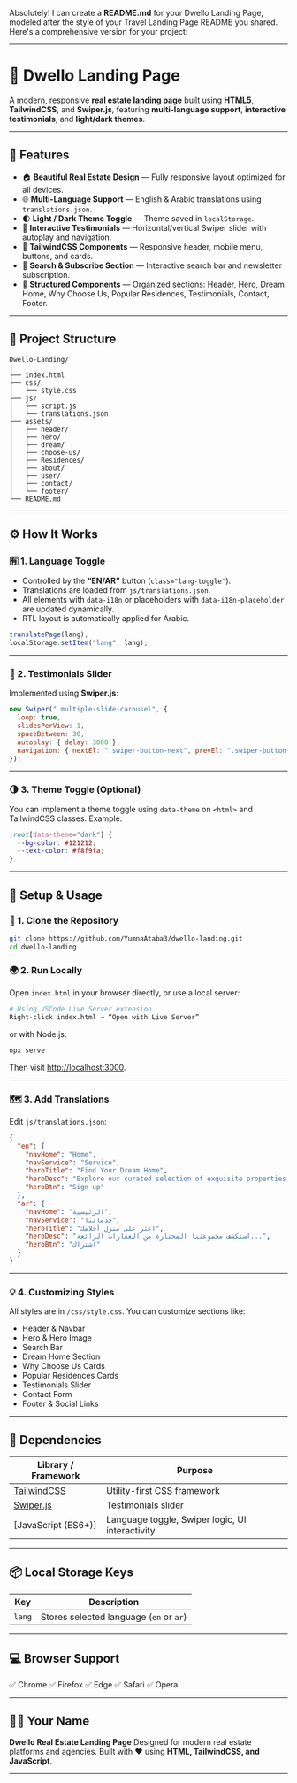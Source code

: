 Absolutely! I can create a **README.md** for your Dwello Landing Page, modeled after the style of your Travel Landing Page README you shared. Here's a comprehensive version for your project:

---

# 🏡 Dwello Landing Page

A modern, responsive **real estate landing page** built using **HTML5**, **TailwindCSS**, and **Swiper.js**, featuring **multi-language support**, **interactive testimonials**, and **light/dark themes**.

---

## 🚀 Features

* 🏠 **Beautiful Real Estate Design** — Fully responsive layout optimized for all devices.
* 🌐 **Multi-Language Support** — English & Arabic translations using `translations.json`.
* 🌓 **Light / Dark Theme Toggle** — Theme saved in `localStorage`.
* 💬 **Interactive Testimonials** — Horizontal/vertical Swiper slider with autoplay and navigation.
* 🧭 **TailwindCSS Components** — Responsive header, mobile menu, buttons, and cards.
* 📱 **Search & Subscribe Section** — Interactive search bar and newsletter subscription.
* 🧩 **Structured Components** — Organized sections: Header, Hero, Dream Home, Why Choose Us, Popular Residences, Testimonials, Contact, Footer.

---

## 🧠 Project Structure

```
Dwello-Landing/
│
├── index.html
├── css/
│   └── style.css
├── js/
│   ├── script.js
│   └── translations.json
├── assets/
│   ├── header/
│   ├── hero/
│   ├── dream/
│   ├── choose-us/
│   ├── Residences/
│   ├── about/
│   ├── user/
│   ├── contact/
│   └── footer/
└── README.md
```

---

## ⚙️ How It Works

### 🈶 1. Language Toggle

* Controlled by the **“EN/AR”** button (`class="lang-toggle"`).
* Translations are loaded from `js/translations.json`.
* All elements with `data-i18n` or placeholders with `data-i18n-placeholder` are updated dynamically.
* RTL layout is automatically applied for Arabic.

```js
translatePage(lang);
localStorage.setItem("lang", lang);
```

---

### 💬 2. Testimonials Slider

Implemented using **Swiper.js**:

```js
new Swiper(".multiple-slide-carousel", {
  loop: true,
  slidesPerView: 1,
  spaceBetween: 30,
  autoplay: { delay: 3000 },
  navigation: { nextEl: ".swiper-button-next", prevEl: ".swiper-button-prev" },
});
```

---

### 🌗 3. Theme Toggle (Optional)

You can implement a theme toggle using `data-theme` on `<html>` and TailwindCSS classes. Example:

```css
:root[data-theme="dark"] {
  --bg-color: #121212;
  --text-color: #f8f9fa;
}
```

---

## 🧩 Setup & Usage

### 🔧 1. Clone the Repository

```bash
git clone https://github.com/YumnaAtaba3/dwello-landing.git
cd dwello-landing
```

### 🌍 2. Run Locally

Open `index.html` in your browser directly, or use a local server:

```bash
# Using VSCode Live Server extension
Right-click index.html → “Open with Live Server”
```

or with Node.js:

```bash
npx serve
```

Then visit [http://localhost:3000](http://localhost:3000).

---

### 🗺️ 3. Add Translations

Edit `js/translations.json`:

```json
{
  "en": {
    "navHome": "Home",
    "navService": "Service",
    "heroTitle": "Find Your Dream Home",
    "heroDesc": "Explore our curated selection of exquisite properties...",
    "heroBtn": "Sign up"
  },
  "ar": {
    "navHome": "الرئيسية",
    "navService": "خدماتنا",
    "heroTitle": "اعثر على منزل أحلامك",
    "heroDesc": "استكشف مجموعتنا المختارة من العقارات الرائعة...",
    "heroBtn": "اشتراك"
  }
}
```

---

### 💡 4. Customizing Styles

All styles are in `/css/style.css`. You can customize sections like:

* Header & Navbar
* Hero & Hero Image
* Search Bar
* Dream Home Section
* Why Choose Us Cards
* Popular Residences Cards
* Testimonials Slider
* Contact Form
* Footer & Social Links

---

## 🧰 Dependencies

| Library / Framework                    | Purpose                                         |
| -------------------------------------- | ----------------------------------------------- |
| [TailwindCSS](https://tailwindcss.com) | Utility-first CSS framework                     |
| [Swiper.js](https://swiperjs.com/)     | Testimonials slider                             |
| [JavaScript (ES6+)]                    | Language toggle, Swiper logic, UI interactivity |

---

## 📦 Local Storage Keys

| Key     | Description                               |
| ------- | ----------------------------------------- |
| `lang`  | Stores selected language (`en` or `ar`)   |


---

## 💻 Browser Support

✅ Chrome
✅ Firefox
✅ Edge
✅ Safari
✅ Opera

---

## 🧑‍💻 Your Name

**Dwello Real Estate Landing Page**
Designed for modern real estate platforms and agencies.
Built with ❤️ using **HTML, TailwindCSS, and JavaScript**.

---


